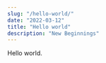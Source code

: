 ```yaml
---
slug: "/hello-world/"
date: "2022-03-12"
title: "Hello world"
description: "New Beginnings"
---
```


Hello world.
